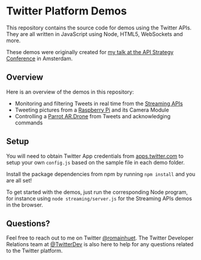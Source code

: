 # Twitter Platform Demos

This repository contains the source code for demos using the Twitter APIs. They are all written in JavaScript using Node, HTML5, WebSockets and more.

These demos were originally created for [my talk at the API Strategy Conference](https://twitter.com/romainhuet/timelines/449554622643179520) in Amsterdam.

## Overview

Here is an overview of the demos in this repository:

 * Monitoring and filtering Tweets in real time from the [Streaming APIs](https://dev.twitter.com/docs/streaming-apis/streams/public)
 * Tweeting pictures from a [Raspberry Pi](http://www.raspberrypi.org/) and its Camera Module
 * Controlling a [Parrot AR.Drone](http://ardrone2.parrot.com/) from Tweets and acknowledging commands

## Setup

You will need to obtain Twitter App credentials from [apps.twitter.com](https://apps.twitter.com/) to setup your own `config.js` based on the sample file in each demo folder.

Install the package dependencies from npm by running `npm install` and you are all set!

To get started with the demos, just run the corresponding Node program, for instance using `node streaming/server.js` for the Streaming APIs demos in the browser.

## Questions?

Feel free to reach out to me on Twitter [@romainhuet](https://twitter.com/romainhuet). The Twitter Developer Relations team at [@TwitterDev](https://twitter.com/TwitterDev) is also here to help for any questions related to the Twitter platform.
